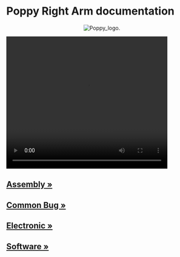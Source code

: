 # Poppy Right Arm documentation


<p align="center">
<img src="https://github.com/joelortizsosa/Poppy_Right_Arm_Creature/blob/master/doc/img/logo.png" title="Poppy_logo.">
</p>

<video width="425" height="349" src="http://www.youtube.com/embed/MsM8SQ-Zyik" frameborder="0" allowfullscreen></video> 
## [Assembly »]( https://github.com/joelortizsosa/Poppy_Right_Arm_Creature/blob/master/doc/assembly.md)

## [Common Bug »]( https://github.com/joelortizsosa/Poppy_Right_Arm_Creature/blob/master/doc/common_Bug.md)

## [Electronic »]( https://github.com/joelortizsosa/Poppy_Right_Arm_Creature/blob/master/doc/electronic.md)

## [Software »]( https://github.com/joelortizsosa/Poppy_Right_Arm_Creature/blob/master/doc/software.md)

